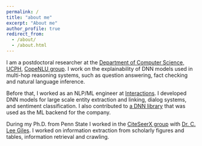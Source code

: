 ```yaml
---
permalink: /
title: "about me"
excerpt: "About me"
author_profile: true
redirect_from: 
  - /about/
  - /about.html
---
```

 I am a postdoctoral researcher at the [Department of Computer Science, UCPH](https://di.ku.dk/), [CopeNLU group](https://www.copenlu.com/). I work on the explainability of DNN models used in multi-hop reasoning systems, such as question answering, fact checking and natural language inference.
 
 Before that, I worked as an NLP/ML engineer at [Interactions](https://interactions.com). I developed DNN models for large scale entity extraction and linking, dialog systems, and sentiment classification. I also contributed to [a DNN library](https://github.com/dpressel/baseline) that was used as the ML backend for the company.

During my Ph.D. from Penn State I worked in the [CiteSeerX group](https://citeseerx.ist.psu.edu/index;jsessionid=DDB8AF927F0F126F814EB950D1ACB826) with [Dr. C. Lee Giles](https://clgiles.ist.psu.edu/). I worked on information extraction from scholarly figures and tables, information retrieval and crawling.
